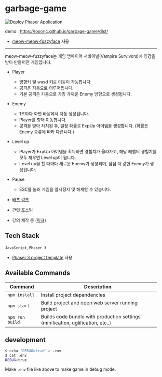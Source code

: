 # garbage-game

[![Deploy Phaser Application](https://github.com/choar816/meow-meow-fuzzyface/actions/workflows/deploy.yml/badge.svg)](https://github.com/choar816/meow-meow-fuzzyface/actions/workflows/deploy.yml)


demo : https://loooric.github.io/garbage-game/dist/

- [meow-meow-fuzzyface](https://github.com/choar816/meow-meow-fuzzyfacee) 사용


-----------------


meow-meow-fuzzyface는 게임 뱀파이어 서바이벌(Vampire Survivors)에 영감을 받아 만들어진 게임입니다.

- Player
  - 방향키 및 wasd 키로 이동이 가능합니다.
  - 공격은 자동으로 이루어집니다.
  - 기본 공격은 자동으로 가장 가까운 Enemy 방향으로 생성됩니다.
- Enemy
  - 1초마다 화면 바깥에서 자동 생성됩니다.
  - Player를 향해 이동합니다.
  - 공격을 받아 처치된 후, 일정 확률로 ExpUp 아이템을 생성합니다. (확률은 Enemy 종류에 따라 다릅니다.)
- Level up
  - Player가 ExpUp 아이템을 획득하면 경험치가 올라가고, 해당 레벨의 경험치를 모두 채우면 Level up이 됩니다.
  - Level up을 할 때마다 새로운 Enemy가 생성되며, 점점 더 강한 Enemy가 생성됩니다.
- Pause
  - ESC를 눌러 게임을 일시정지 및 해제할 수 있습니다.

- [배포 링크](https://choar816.github.io/meow-meow-fuzzyface/)
- [관련 포스팅](https://choar816.tistory.com/164)
- 강의 제작 중 ([링크](https://github.com/weniv/game-with-phaser))

## Tech Stack
`JavaScript`, `Phaser 3`

- [Phaser 3 project template](https://github.com/photonstorm/phaser3-project-template) 사용

## Available Commands

| Command | Description |
|---------|-------------|
| `npm install` | Install project dependencies |
| `npm start` | Build project and open web server running project |
| `npm run build` | Builds code bundle with production settings (minification, uglification, etc..) |

## development

```sh
$ echo "DEBUG=true" > .env
$ cat .env
DEBUG=true
```

Make `.env` file like above to make game in debug mode.

